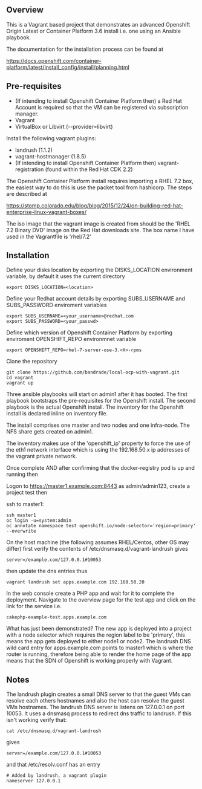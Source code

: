 Overview
--------

This is a Vagrant based project that demonstrates an advanced Openshift Origin Latest or Container Platform 3.6 install i.e. one using an Ansible playbook.

The documentation for the installation process can be found at

https://docs.openshift.com/container-platform/latest/install_config/install/planning.html


Pre-requisites
--------------

* (If intending to install Openshift Container Platform then) a Red Hat Account is required so that the VM can be registered via subscription manager.
* Vagrant
* VirtualBox or Libvirt (--provider=libvirt)

Install the following vagrant plugins:

* landrush (1.1.2)
* vagrant-hostmanager (1.8.5)
* (If intending to install Openshift Container Platform then) vagrant-registration (found within the Red Hat CDK 2.2)

The Openshift Container Platform install requires importing a RHEL 7.2 box, the easiest way to do this is use the packet tool from hashicorp. The steps are described at

https://stomp.colorado.edu/blog/blog/2015/12/24/on-building-red-hat-enterprise-linux-vagrant-boxes/

The iso image that the vagrant image is created from should be the 'RHEL 7.2 Binary DVD' image on the Red Hat downloads site. The box name I have used in the Vagrantfile is 'rhel/7.2'

Installation
------------
Define your disks location by exporting the DISKS_LOCATION environment variable, by default it uses the current directory

    export DISKS_LOCATION=<location>

Define your Redhat account details by exporting SUBS_USERNAME and SUBS_PASSWORD enviroment variables

    export SUBS_USERNAME=<your_username>@redhat.com
    export SUBS_PASSWORD=<your_passwd>

Define which version of Openshift Container Platform by exporting enviroment OPENSHIFT_REPO environmnet variable

    export OPENSHIFT_REPO=rhel-7-server-ose-3.<X>-rpms

Clone the repository 

    git clone https://github.com/bandrade/local-ocp-with-vagrant.git
    cd vagrant
    vagrant up 

Three ansible playbooks will start on admin1 after it has booted. The first playbook bootstraps the pre-requisites for the Openshift install. The second playbook is the actual Openshift install. The inventory for the Openshift install is declared inline on inventory file.

The install comprises one master and two nodes and one infra-node. The NFS share gets created on admin1.

The inventory makes use of the 'openshift_ip' property to force the use of the eth1 network interface which is using the 192.168.50.x ip addresses of the vagrant private network.

Once complete AND after confirming that the docker-registry pod is up and running then

Logon to https://master1.example.com:8443 as admin/admin123, create a project test then

ssh to master1:

    ssh master1
    oc login -u=system:admin
    oc annotate namespace test openshift.io/node-selector='region=primary' --overwrite

On the host machine (the following assumes RHEL/Centos, other OS may differ) first verify the contents of /etc/dnsmasq.d/vagrant-landrush gives

    server=/example.com/127.0.0.1#10053

then update the dns entries thus

    vagrant landrush set apps.example.com 192.168.50.20

In the web console create a PHP app and wait for it to complete the deployment. Navigate to the overview page for the test app and click on the link for the service i.e.

    cakephp-example-test.apps.example.com

What has just been demonstrated? The new app is deployed into a project with a node selector which requires the region label to be 'primary', this means the app gets deployed to either node1 or node2. The landrush DNS wild card entry for apps.example.com points to master1 which is where the router is running, therefore being able to render the home page of the app means that the SDN of Openshift is working properly with Vagrant.

Notes
-----

The landrush plugin creates a small DNS server to that the guest VMs can resolve each others hostnames and also the host can resolve the guest VMs hostnames. The landrush DNS server is listens on 127.0.0.1 on port 10053. It uses a dnsmasq process to redirect dns traffic to landrush. If this isn't working verify that:

    cat /etc/dnsmasq.d/vagrant-landrush

gives

    server=/example.com/127.0.0.1#10053

and that /etc/resolv.conf has an entry

    # Added by landrush, a vagrant plugin 
    nameserver 127.0.0.1

